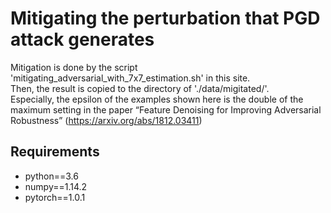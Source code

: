 # Mitigating the perturbation that PGD attack generates

Mitigation is done by the script 'mitigating_adversarial_with_7x7_estimation.sh' in this site.  
Then, the result is copied to the directory of './data/migitated/'.  
Especially, the epsilon of the examples shown here is the double of the maximum setting in the paper “Feature Denoising for Improving Adversarial Robustness” (https://arxiv.org/abs/1812.03411) 

## Requirements
* python==3.6   
* numpy==1.14.2   
* pytorch==1.0.1   
